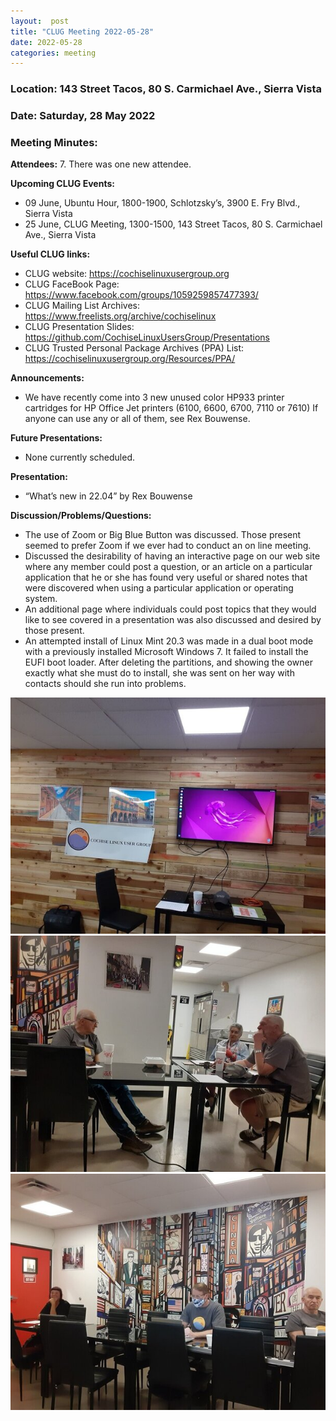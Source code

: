 ```yaml
---
layout:  post
title: "CLUG Meeting 2022-05-28"
date: 2022-05-28
categories: meeting
---
```


### Location: 143 Street Tacos, 80 S. Carmichael Ave., Sierra Vista

### Date: Saturday, 28 May 2022
### Meeting Minutes:

**Attendees:** 7.  There was one new attendee.

**Upcoming CLUG Events:**
 * 09 June, Ubuntu Hour, 1800-1900, Schlotzsky’s, 3900 E. Fry Blvd., Sierra Vista
 * 25 June, CLUG Meeting, 1300-1500, 143 Street Tacos, 80 S. Carmichael Ave., Sierra Vista

**Useful CLUG links:**
 * CLUG website:  https://cochiselinuxusergroup.org
 * CLUG FaceBook Page:  https://www.facebook.com/groups/1059259857477393/
 * CLUG Mailing List Archives:  https://www.freelists.org/archive/cochiselinux
 * CLUG Presentation Slides:  https://github.com/CochiseLinuxUsersGroup/Presentations
 * CLUG Trusted Personal Package Archives (PPA) List: https://cochiselinuxusergroup.org/Resources/PPA/

**Announcements:**
 * We have recently come into 3 new unused color HP933 printer cartridges for  HP Office Jet printers (6100, 6600, 6700, 7110 or 7610)  If anyone can use any or all of them, see Rex Bouwense.

**Future Presentations:**
 * None currently scheduled.

**Presentation:**   
 * “What’s new in 22.04” by Rex Bouwense

**Discussion/Problems/Questions:**
 * The use of Zoom or Big Blue Button was discussed.  Those present seemed to prefer Zoom if we ever had to conduct an on line meeting.
 * Discussed the desirability of having an interactive page on our web site where any member could post a question, or an article on a particular application that he or she has found very useful or shared notes that were discovered when using a particular application or operating system.
 * An additional page where individuals could post topics that they would like to see covered in a presentation was also discussed and desired by those present.
 * An attempted install of Linux Mint 20.3 was made in a dual boot mode with a previously installed Microsoft Windows 7.  It failed to install the EUFI boot loader.  After deleting the partitions, and showing the owner exactly what she must do to install, she was sent on her way with contacts should she run into problems.

![alt text](https://raw.githubusercontent.com/CochiseLinuxUsersGroup/CochiseLinuxUsersGroup.github.io/master/images2/rsz_clug_meeting_2022-05-28_1.jpg)
![alt text](https://raw.githubusercontent.com/CochiseLinuxUsersGroup/CochiseLinuxUsersGroup.github.io/master/images2/rsz_clug_meeting_2022-05-28_2.jpg)
![alt text](https://raw.githubusercontent.com/CochiseLinuxUsersGroup/CochiseLinuxUsersGroup.github.io/master/images2/rsz_clug_meeting_2022-05-28_3.jpg)
